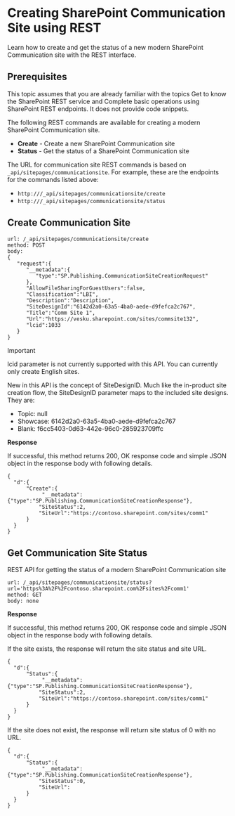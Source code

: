 # Creating SharePoint Communication Site using REST

Learn how to create and get the status of a new modern SharePoint Communication site with the REST interface.

## Prerequisites

This topic assumes that you are already familiar with the topics Get to know the SharePoint REST service and Complete basic operations using SharePoint REST endpoints. It does not provide code snippets.

The following REST commands are available for creating a modern SharePoint Communication site.

- **Create** - Create a new SharePoint Communication site
- **Status** - Get the status of a SharePoint Communication site

The URL for communication site REST commands is based on `_api/sitepages/communicationsite`. For example, these are the endpoints for the commands listed above:

- `http:///_api/sitepages/communicationsite/create`
- `http:///_api/sitepages/communicationsite/status`

## Create Communication Site

```
url: /_api/sitepages/communicationsite/create
method: POST
body:
{
   "request":{
      "__metadata":{
         "type":"SP.Publishing.CommunicationSiteCreationRequest"
      },
      "AllowFileSharingForGuestUsers":false,
      "Classification":"LBI",
      "Description":"Description",
      "SiteDesignId":"6142d2a0-63a5-4ba0-aede-d9fefca2c767",
      "Title":"Comm Site 1",
      "Url":"https://vesku.sharepoint.com/sites/commsite132",
      "lcid":1033
   }
}
```

> [!IMPORTANT]
> lcid parameter is not currently supported with this API. You can currently only create English sites. 

New in this API is the concept of SiteDesignID. Much like the in-product site creation flow, the SiteDesignID parameter maps to the included site designs. They are:

- Topic: null
- Showcase: 6142d2a0-63a5-4ba0-aede-d9fefca2c767
- Blank: f6cc5403-0d63-442e-96c0-285923709ffc

**Response**

If successful, this method returns 200, OK response code and simple JSON object in the response body with following details.

```
{
  "d":{
      "Create":{
           "__metadata":{"type":"SP.Publishing.CommunicationSiteCreationResponse"},
          "SiteStatus":2,
          "SiteUrl":"https://contoso.sharepoint.com/sites/comm1"
      }
  }
}
```


## Get Communication Site Status

REST API for getting the status of a modern SharePoint Communication site

```
url: /_api/sitepages/communicationsite/status?url='https%3A%2F%2Fcontoso.sharepoint.com%2Fsites%2Fcomm1'
method: GET
body: none
```

**Response**

If successful, this method returns 200, OK response code and simple JSON object in the response body with following details.
 
If the site exists, the response will return the site status and site URL.

```
{
  "d":{
      "Status":{
           "__metadata":{"type":"SP.Publishing.CommunicationSiteCreationResponse"},
          "SiteStatus":2,
          "SiteUrl":"https://contoso.sharepoint.com/sites/comm1"
      }
  }
}
```

If the site does not exist, the response will return site status of 0 with no URL.

```
{
  "d":{
      "Status":{
           "__metadata":{"type":"SP.Publishing.CommunicationSiteCreationResponse"},
          "SiteStatus":0,
          "SiteUrl":
      }
  }
}
```